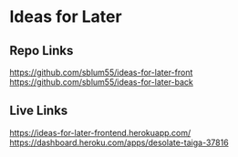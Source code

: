 # Ideas for Later

## Repo Links
https://github.com/sblum55/ideas-for-later-front
https://github.com/sblum55/ideas-for-later-back

## Live Links
https://ideas-for-later-frontend.herokuapp.com/
https://dashboard.heroku.com/apps/desolate-taiga-37816


